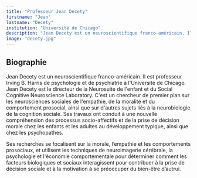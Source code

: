 ```yaml
---
title: "Professeur Jean Decety"
firstname: "Jean"
lastname: "Decety"
institution: "Université de Chicago"
description: "Jean Decety est un neuroscientifique franco-américain. Il est professeur Irving B. Harris de psychologie et de psychiatrie à l'Université de Chicago."
image: "decety.jpg"
---
```


## Biographie

Jean Decety est un neuroscientifique franco-américain. Il est professeur Irving B. Harris de psychologie et de psychiatrie à l'Université de Chicago. Jean Decety est le directeur de la Neurosuite de l'enfant et du Social Cognitive Neuroscience Laboratory. C'est un chercheur de premier plan sur les neurosciences sociales de l'empathie, de la moralité et du comportement prosocial, ainsi que sur d'autres sujets liés à la neurobiologie de la cognition sociale. Ses travaux ont conduit à une nouvelle compréhension des processus socio-affectifs et de la prise de décision morale chez les enfants et les adultes au développement typique, ainsi que chez les psychopathes.

Ses recherches se focalisent sur la morale, l’empathie et les comportements prosociaux, et utilisent les techniques de neuroimagerie cérébrale, la psychologie et l'économie comportementale pour déterminer comment les facteurs biologiques et sociaux interagissent pour contribuer à la prise de décision sociale et à la motivation à se préoccuper du bien-être d’autrui.
